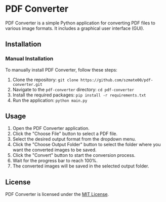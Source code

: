 # PDF Converter

PDF Converter is a simple Python application for converting PDF files to various image formats. It includes a graphical user interface (GUI).

## Installation

### Manual Installation

To manually install PDF Converter, follow these steps:

1. Clone the repository: `git clone https://github.com/szmate00/pdf-converter.git`
2. Navigate to the `pdf-converter` directory: `cd pdf-converter`
3. Install the required packages: `pip install -r requirements.txt`
4. Run the application: `python main.py`

## Usage

1. Open the PDF Converter application.
2. Click the "Choose File" button to select a PDF file.
3. Select the desired output format from the dropdown menu.
4. Click the "Choose Output Folder" button to select the folder where you want the converted images to be saved.
5. Click the "Convert" button to start the conversion process.
6. Wait for the progress bar to reach 100%.
7. The converted images will be saved in the selected output folder.

## License

PDF Converter is licensed under the [MIT License](https://github.com/szmate00/pdf-converter/blob/main/LICENSE).
